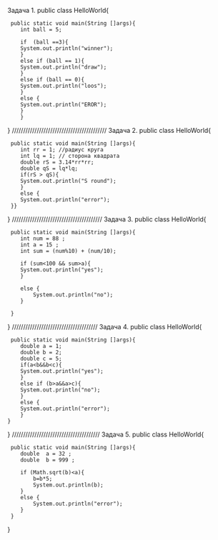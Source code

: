 Задача 1. 
public class HelloWorld{

     public static void main(String []args){
        int ball = 5;
        
        if  (ball ==3){
        System.out.println("winner");
        }
        else if (ball == 1){
        System.out.println("draw");
        }
        else if (ball == 0){
        System.out.println("loos");
        }
        else {
        System.out.println("EROR");
        }
        }
}
//////////////////////////////////////////
Задача 2.
public class HelloWorld{

     public static void main(String []args){
        int rr = 1; //радиус круга
        int lq = 1; // сторона квадрата
        double rS = 3.14*rr*rr;
        double qS = lq*lq;
        if(rS > qS){
        System.out.println("S round");
        }
        else {
        System.out.println("error");
     }}
}
////////////////////////////////////////
Задача 3.
public class HelloWorld{

     public static void main(String []args){
        int num = 88 ;
        int a = 15 ;
        int sum = (num%10) + (num/10);
        
        if (sum<100 && sum>a){
        System.out.println("yes");
        }
            
        else {
            System.out.println("no");
        }
        
     }
}
//////////////////////////////////////
Задача 4.
public class HelloWorld{

     public static void main(String []args){
        double a = 1;
        double b = 2;
        double c = 5;
        if(a<b&&b<c){
        System.out.println("yes");
        }
        else if (b>a&&a>c){
        System.out.println("no");
        }
        else {
        System.out.println("error");
        }
    }
}
///////////////////////////////////////
Задача 5.
public class HelloWorld{

     public static void main(String []args){
        double  a = 32 ;
        double  b = 999 ;
        
        if (Math.sqrt(b)<a){
            b=b*5;
            System.out.println(b);
        }
        else {
            System.out.println("error");
        }
     }
}
